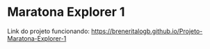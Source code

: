 # Maratona Explorer 1

Link do projeto funcionando: https://breneritalogb.github.io/Projeto-Maratona-Explorer-1
